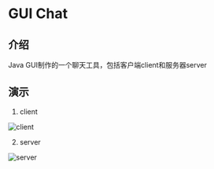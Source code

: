 # GUI Chat

## 介绍

Java GUI制作的一个聊天工具，包括客户端client和服务器server

## 演示

1. client

![client](https://user-images.githubusercontent.com/46235235/186466031-4ef9a17d-a696-4791-8fab-60d8d370572e.png)

2. server

![server](https://user-images.githubusercontent.com/46235235/186466099-9cf96ae9-2068-4695-9364-0843fecec40e.png)